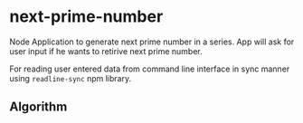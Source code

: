 # next-prime-number

Node Application to generate next prime number in a series.
App will ask for user input if he wants to retirive next prime number.

For reading user entered data from command line interface in sync manner using `readline-sync` npm library.

## Algorithm
